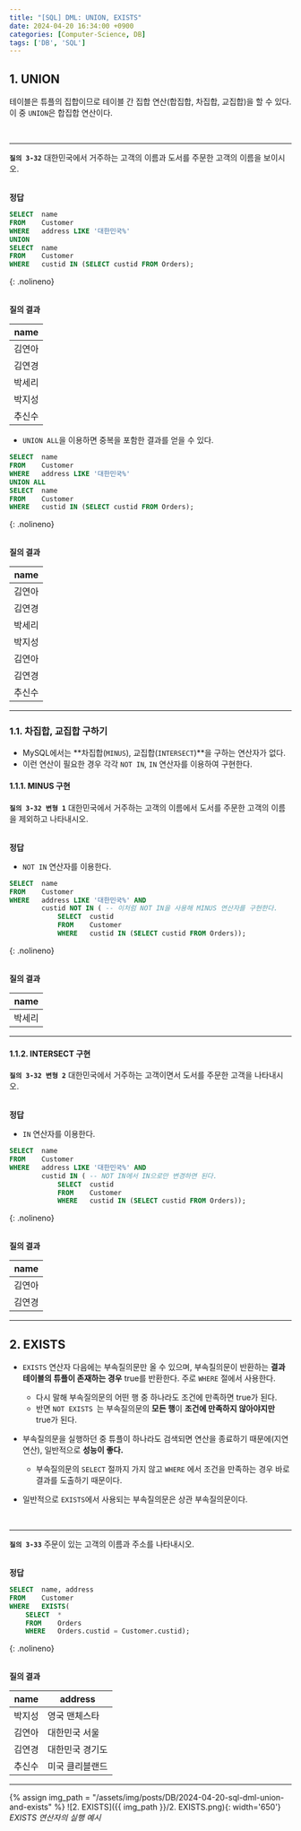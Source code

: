 ```yaml
---
title: "[SQL] DML: UNION, EXISTS"
date: 2024-04-20 16:34:00 +0900
categories: [Computer-Science, DB]
tags: ['DB', 'SQL']
---
```




## 1. UNION

테이블은 튜플의 집합이므로 테이블 간 집합 연산(합집합, 차집합, 교집합)을 할 수 있다. 이 중 `UNION`은 합집합 연산이다.

<br>

---
**`질의 3-32`** 대한민국에서 거주하는 고객의 이름과 도서를 주문한 고객의 이름을 보이시오.

<br> **정답**

```sql
SELECT  name
FROM    Customer
WHERE   address LIKE '대한민국%'
UNION
SELECT  name
FROM    Customer
WHERE   custid IN (SELECT custid FROM Orders);
```
{: .nolineno}

<br> **질의 결과**

| name   |
| ------ |
| 김연아 |
| 김연경 |
| 박세리 |
| 박지성 |
| 추신수 |

- `UNION ALL`을 이용하면 중복을 포함한 결과를 얻을 수 있다.

```sql
SELECT  name
FROM    Customer
WHERE   address LIKE '대한민국%'
UNION ALL
SELECT  name
FROM    Customer
WHERE   custid IN (SELECT custid FROM Orders);
```
{: .nolineno}

<br> **질의 결과**

| name   |
| ------ |
| 김연아 |
| 김연경 |
| 박세리 |
| 박지성 |
| 김연아 |
| 김연경 |
| 추신수 |

---

### 1.1. 차집합, 교집합 구하기

- MySQL에서는 **차집합(`MINUS`), 교집합(`INTERSECT`)**을 구하는 연산자가 없다.
- 이런 연산이 필요한 경우 각각 `NOT IN`, `IN` 연산자를 이용하여 구현한다.

#### 1.1.1. MINUS 구현 

**`질의 3-32 변형 1`** 대한민국에서 거주하는 고객의 이름에서 도서를 주문한 고객의 이름을 제외하고 나타내시오.

<br> **정답**

- `NOT IN` 연산자를 이용한다.

```sql
SELECT  name
FROM    Customer
WHERE   address LIKE '대한민국%' AND 
        custid NOT IN ( -- 이처럼 NOT IN을 사용해 MINUS 연산자를 구현한다.
            SELECT  custid
            FROM    Customer
            WHERE   custid IN (SELECT custid FROM Orders));
```
{: .nolineno}

<br> **질의 결과**

| name   |
| ------ |
| 박세리 |

---

#### 1.1.2. INTERSECT 구현

**`질의 3-32 변형 2`** 대한민국에서 거주하는 고객이면서 도서를 주문한 고객을 나타내시오.

<br> **정답**

- `IN` 연산자를 이용한다.

```sql
SELECT  name
FROM    Customer
WHERE   address LIKE '대한민국%' AND 
        custid IN ( -- NOT IN에서 IN으로만 변경하면 된다.
            SELECT  custid
            FROM    Customer
            WHERE   custid IN (SELECT custid FROM Orders));
```
{: .nolineno}

<br> **질의 결과**

| name   |
| ------ |
| 김연아 |
| 김연경 |

---



## 2. EXISTS

- `EXISTS` 연산자 다음에는 부속질의문만 올 수 있으며, 부속질의문이 반환하는 **결과 테이블의 튜플이 존재하는 경우** true를 반환한다. 주로 `WHERE` 절에서 사용한다.
  - 다시 말해 부속질의문의 어떤 행 중 하나라도 조건에 만족하면 true가 된다.
  - 반면 `NOT EXISTS `는 부속질의문의 **모든 행**이 **조건에 만족하지 않아야지만** true가 된다.

- 부속질의문을 실행하던 중 튜플이 하나라도 검색되면 연산을 종료하기 때문에(지연 연산), 일반적으로 **성능이 좋다.**
  - 부속질의문의 `SELECT` 절까지 가지 않고 `WHERE` 에서 조건을 만족하는 경우 바로 결과를 도출하기 때문이다.

- 일반적으로 `EXISTS`에서 사용되는 부속질의문은 상관 부속질의문이다.

<br>

---
**`질의 3-33`** 주문이 있는 고객의 이름과 주소를 나타내시오.

<br> **정답**

```sql
SELECT  name, address
FROM    Customer
WHERE   EXISTS(
    SELECT  *
    FROM    Orders
    WHERE   Orders.custid = Customer.custid);
```
{: .nolineno}

<br> **질의 결과**

| name   | address         |
| ------ | --------------- |
| 박지성 | 영국 맨체스타   |
| 김연아 | 대한민국 서울   |
| 김연경 | 대한민국 경기도 |
| 추신수 | 미국 클리블랜드 |

---

{% assign img_path = "/assets/img/posts/DB/2024-04-20-sql-dml-union-and-exists" %}
![2. EXISTS]({{ img_path }}/2. EXISTS.png){: width='650'}
_EXISTS 연산자의 실행 예시_